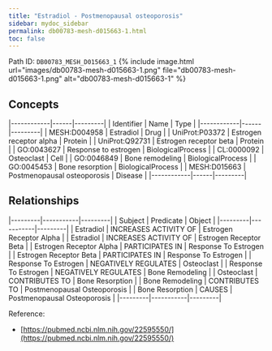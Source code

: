 ```yaml
---
title: "Estradiol - Postmenopausal osteoporosis"
sidebar: mydoc_sidebar
permalink: db00783-mesh-d015663-1.html
toc: false 
---
```



Path ID: `DB00783_MESH_D015663_1`
{% include image.html url="images/db00783-mesh-d015663-1.png" file="db00783-mesh-d015663-1.png" alt="db00783-mesh-d015663-1" %}

## Concepts

|------------|------|---------|
| Identifier | Name | Type    |
|------------|------|---------|
| MESH:D004958 | Estradiol | Drug |
| UniProt:P03372 | Estrogen receptor alpha | Protein |
| UniProt:Q92731 | Estrogen receptor beta | Protein |
| GO:0043627 | Response to estrogen | BiologicalProcess |
| CL:0000092 | Osteoclast | Cell |
| GO:0046849 | Bone remodeling | BiologicalProcess |
| GO:0045453 | Bone resorption | BiologicalProcess |
| MESH:D015663 | Postmenopausal osteoporosis | Disease |
|------------|------|---------|

## Relationships

|---------|-----------|---------|
| Subject | Predicate | Object  |
|---------|-----------|---------|
| Estradiol | INCREASES ACTIVITY OF | Estrogen Receptor Alpha |
| Estradiol | INCREASES ACTIVITY OF | Estrogen Receptor Beta |
| Estrogen Receptor Alpha | PARTICIPATES IN | Response To Estrogen |
| Estrogen Receptor Beta | PARTICIPATES IN | Response To Estrogen |
| Response To Estrogen | NEGATIVELY REGULATES | Osteoclast |
| Response To Estrogen | NEGATIVELY REGULATES | Bone Remodeling |
| Osteoclast | CONTRIBUTES TO | Bone Resorption |
| Bone Remodeling | CONTRIBUTES TO | Postmenopausal Osteoporosis |
| Bone Resorption | CAUSES | Postmenopausal Osteoporosis |
|---------|-----------|---------|

Reference: 
  - [https://pubmed.ncbi.nlm.nih.gov/22595550/](https://pubmed.ncbi.nlm.nih.gov/22595550/)

